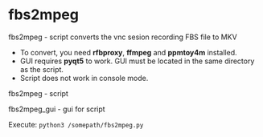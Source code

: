 # fbs2mpeg
fbs2mpeg - script converts the vnc sesion recording FBS file to MKV
- To convert, you need **rfbproxy**, **ffmpeg** and **ppmtoy4m** installed.
- GUI requires **pyqt5** to work. GUI must be located in the same directory as the script.
- Script does not work in console mode.
 
 fbs2mpeg - script
 
 fbs2mpeg_gui - gui for script
  
 Execute: ```python3 /somepath/fbs2mpeg.py```
